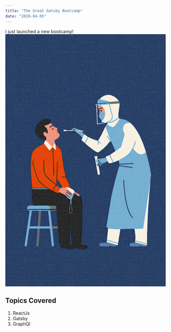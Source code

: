```yaml
---
title: "The Great Gatsby Bootcamp"
date: "2020-04-05"
---
```


I just launched a new bootcamp!
![image](../assets/unsplash.jpg)

## Topics Covered

1. ReactJs
2. Gatsby
3. GraphQl

